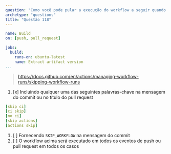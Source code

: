 ```yaml
---
question: "Como você pode pular a execução do workflow a seguir quando você faz um commit ou cria um PR?"
archetype: "questions"
title: "Questão 118"
---
```


```yaml
name: Build
on: [push, pull_request]

jobs:
  build:
    runs-on: ubuntu-latest
    name: Extract artifact version
...
```

>https://docs.github.com/en/actions/managing-workflow-runs/skipping-workflow-runs

1. [x] Incluindo qualquer uma das seguintes palavras-chave na mensagem do commit ou no título do pull request
```yaml
[skip ci]
[ci skip]
[no ci]
[skip actions]
[actions skip]
```

1. [ ] Fornecendo `SKIP_WORKFLOW` na mensagem do commit
1. [ ] O workflow acima será executado em todos os eventos de push ou pull request em todos os casos
